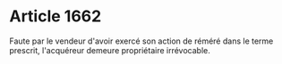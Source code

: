# Article 1662

Faute par le vendeur d'avoir exercé son action de réméré dans le terme prescrit, l'acquéreur demeure propriétaire irrévocable.
